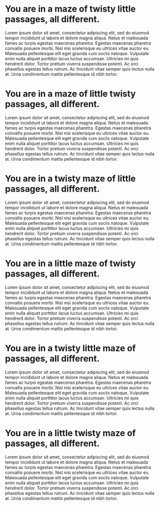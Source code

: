 # You are in a maze of twisty little passages, all different.

Lorem ipsum dolor sit amet, consectetur adipiscing elit, sed do eiusmod tempor incididunt ut labore et dolore magna aliqua. Netus et malesuada fames ac turpis egestas maecenas pharetra. Egestas maecenas pharetra convallis posuere morbi. Nisl nisi scelerisque eu ultrices vitae auctor eu. Malesuada pellentesque elit eget gravida cum sociis natoque. Vulputate enim nulla aliquet porttitor lacus luctus accumsan. Ultricies mi quis hendrerit dolor. Tortor pretium viverra suspendisse potenti. Ac orci phasellus egestas tellus rutrum. Ac tincidunt vitae semper quis lectus nulla at. Urna condimentum mattis pellentesque id nibh tortor.


# You are in a maze of little twisty passages, all different.

Lorem ipsum dolor sit amet, consectetur adipiscing elit, sed do eiusmod tempor incididunt ut labore et dolore magna aliqua. Netus et malesuada fames ac turpis egestas maecenas pharetra. Egestas maecenas pharetra convallis posuere morbi. Nisl nisi scelerisque eu ultrices vitae auctor eu. Malesuada pellentesque elit eget gravida cum sociis natoque. Vulputate enim nulla aliquet porttitor lacus luctus accumsan. Ultricies mi quis hendrerit dolor. Tortor pretium viverra suspendisse potenti. Ac orci phasellus egestas tellus rutrum. Ac tincidunt vitae semper quis lectus nulla at. Urna condimentum mattis pellentesque id nibh tortor.


# You are in a twisty maze of little passages, all different.

Lorem ipsum dolor sit amet, consectetur adipiscing elit, sed do eiusmod tempor incididunt ut labore et dolore magna aliqua. Netus et malesuada fames ac turpis egestas maecenas pharetra. Egestas maecenas pharetra convallis posuere morbi. Nisl nisi scelerisque eu ultrices vitae auctor eu. Malesuada pellentesque elit eget gravida cum sociis natoque. Vulputate enim nulla aliquet porttitor lacus luctus accumsan. Ultricies mi quis hendrerit dolor. Tortor pretium viverra suspendisse potenti. Ac orci phasellus egestas tellus rutrum. Ac tincidunt vitae semper quis lectus nulla at. Urna condimentum mattis pellentesque id nibh tortor.


# You are in a little maze of twisty passages, all different.

Lorem ipsum dolor sit amet, consectetur adipiscing elit, sed do eiusmod tempor incididunt ut labore et dolore magna aliqua. Netus et malesuada fames ac turpis egestas maecenas pharetra. Egestas maecenas pharetra convallis posuere morbi. Nisl nisi scelerisque eu ultrices vitae auctor eu. Malesuada pellentesque elit eget gravida cum sociis natoque. Vulputate enim nulla aliquet porttitor lacus luctus accumsan. Ultricies mi quis hendrerit dolor. Tortor pretium viverra suspendisse potenti. Ac orci phasellus egestas tellus rutrum. Ac tincidunt vitae semper quis lectus nulla at. Urna condimentum mattis pellentesque id nibh tortor.


# You are in a twisty little maze of passages, all different.

Lorem ipsum dolor sit amet, consectetur adipiscing elit, sed do eiusmod tempor incididunt ut labore et dolore magna aliqua. Netus et malesuada fames ac turpis egestas maecenas pharetra. Egestas maecenas pharetra convallis posuere morbi. Nisl nisi scelerisque eu ultrices vitae auctor eu. Malesuada pellentesque elit eget gravida cum sociis natoque. Vulputate enim nulla aliquet porttitor lacus luctus accumsan. Ultricies mi quis hendrerit dolor. Tortor pretium viverra suspendisse potenti. Ac orci phasellus egestas tellus rutrum. Ac tincidunt vitae semper quis lectus nulla at. Urna condimentum mattis pellentesque id nibh tortor.


# You are in a little twisty maze of passages, all different.

Lorem ipsum dolor sit amet, consectetur adipiscing elit, sed do eiusmod tempor incididunt ut labore et dolore magna aliqua. Netus et malesuada fames ac turpis egestas maecenas pharetra. Egestas maecenas pharetra convallis posuere morbi. Nisl nisi scelerisque eu ultrices vitae auctor eu. Malesuada pellentesque elit eget gravida cum sociis natoque. Vulputate enim nulla aliquet porttitor lacus luctus accumsan. Ultricies mi quis hendrerit dolor. Tortor pretium viverra suspendisse potenti. Ac orci phasellus egestas tellus rutrum. Ac tincidunt vitae semper quis lectus nulla at. Urna condimentum mattis pellentesque id nibh tortor.

